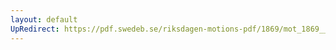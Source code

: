 ```yaml
---
layout: default
UpRedirect: https://pdf.swedeb.se/riksdagen-motions-pdf/1869/mot_1869__ak__00313.pdf
---
```

